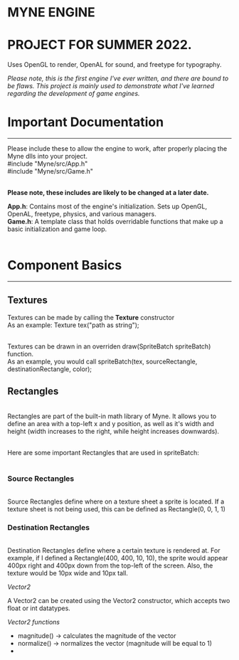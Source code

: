 # MYNE ENGINE<br>
# PROJECT FOR SUMMER 2022.<br>
Uses OpenGL to render, OpenAL for sound, and freetype for typography.<br>

<em>Please note, this is the first engine I've ever written, and there are bound to be flaws. This project is mainly used to demonstrate what I've learned regarding the development of game engines.</em><br>


# Important Documentation <br>
<hr>
Please include these to allow the engine to work, after properly placing the Myne dlls into your project.<br>
#include "Myne/src/App.h"<br>
#include "Myne/src/Game.h"<br><br>

<b>Please note, these includes are likely to be changed at a later date.</b><br>

<b>App.h</b>: Contains most of the engine's initialization. Sets up OpenGL, OpenAL, freetype, physics, and various managers.<br>
<b>Game.h</b>: A template class that holds overridable functions that make up a basic initialization and game loop.<br><br>

# Component Basics <br>
<hr>

<h2><b>Textures</b></h2>

Textures can be made by calling the <b>Texture</b> constructor <br>
As an example: Texture tex("path as string");<br><br>

Textures can be drawn in an overriden draw(SpriteBatch spriteBatch) function.<br>
As an example, you would call spriteBatch(tex, sourceRectangle, destinationRectangle, color);<br>

<h2><b>Rectangles</b></h2><br>
Rectangles are part of the built-in math library of Myne. It allows you to define an area with a top-left x and y position, as well as it's width and height (width increases to the right, while height increases downwards).<br><br>

Here are some important Rectangles that are used in spriteBatch: <br><br>

<h3>Source Rectangles</h3><br>
Source Rectangles define where on a texture sheet a sprite is located. If a texture sheet is not being used, this can be defined as Rectangle(0, 0, 1, 1)<br>

<h3>Destination Rectangles</h3><br>
Destination Rectangles define where a certain texture is rendered at. For example, if I defined a Rectangle(400, 400, 10, 10), the sprite would appear 400px right and 400px down from the top-left of the screen. Also, the texture would be 10px wide and 10px tall.<br>
  
<em>Vector2</em><br>
  
A Vector2 can be created using the Vector2 constructor, which accepts two float or int datatypes.<br>
  
<em>Vector2 functions</em><br>
  
- magnitude() -> calculates the magnitude of the vector<br>
- normalize() -> normalizes the vector (magnitude will be equal to 1)<br>
- 






